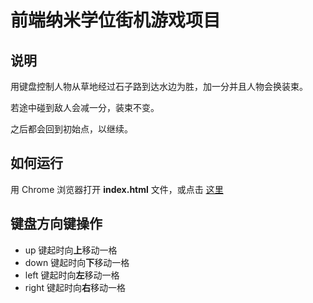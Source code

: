 前端纳米学位街机游戏项目
===============================

## 说明
用键盘控制人物从草地经过石子路到达水边为胜，加一分并且人物会换装束。

若途中碰到敌人会减一分，装束不变。

之后都会回到初始点，以继续。



## 如何运行
用 Chrome 浏览器打开 **index.html** 文件，或点击 [这里](https://mingkj.github.io/Classic-Arcade-Game-Clone)

## 键盘方向键操作
- up 键起时向**上**移动一格
- down 键起时向**下**移动一格
- left 键起时向**左**移动一格
- right 键起时向**右**移动一格
